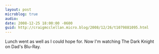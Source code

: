 ```yaml
---
layout: post
microblog: true
audio: 
date: 2008-12-25 18:00:00 -0600
guid: http://craigmcclellan.micro.blog/2008/12/26/t1079881095.html
---
```

Lunch went as well as I could hope for.  Now I'm watching The Dark Knight on Dad's Blu-Ray.
